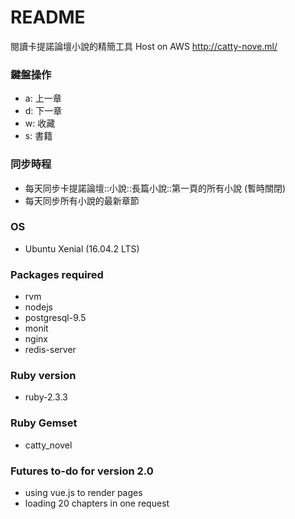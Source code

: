 # README
閱讀卡提諾論壇小說的精簡工具
Host on AWS http://catty-nove.ml/

### 鍵盤操作
* a: 上一章
* d: 下一章
* w: 收藏
* s: 書籍

### 同步時程
* 每天同步卡提諾論壇::小說::長篇小說::第一頁的所有小說 (暫時關閉)
* 每天同步所有小說的最新章節

### OS
* Ubuntu Xenial (16.04.2 LTS)

### Packages required
* rvm
* nodejs
* postgresql-9.5
* monit
* nginx
* redis-server

### Ruby version
* ruby-2.3.3

### Ruby Gemset
* catty_novel

### Futures to-do for version 2.0
* using vue.js to render pages
* loading 20 chapters in one request
